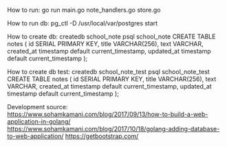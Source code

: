 How to run:
  go run main.go note_handlers.go store.go

How to run db:
  pg_ctl -D /usr/local/var/postgres start

How to create db:
  createdb school_note
  psql school_note
  CREATE TABLE notes (
    id SERIAL PRIMARY KEY,
    title VARCHAR(256),
    text VARCHAR,
    created_at timestamp default current_timestamp,
    updated_at timestamp default current_timestamp
  );

How to create db test:
  createdb school_note_test
  psql school_note_test
  CREATE TABLE notes (
    id SERIAL PRIMARY KEY,
    title VARCHAR(256),
    text VARCHAR,
    created_at timestamp default current_timestamp,
    updated_at timestamp default current_timestamp
  );


Development source:
  https://www.sohamkamani.com/blog/2017/09/13/how-to-build-a-web-application-in-golang/
  https://www.sohamkamani.com/blog/2017/10/18/golang-adding-database-to-web-application/
  https://getbootstrap.com/
